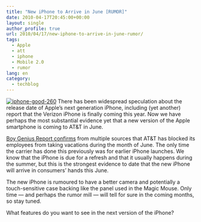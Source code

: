 ```yaml
---
title: "New iPhone to Arrive in June [RUMOR]"
date: 2010-04-17T20:45:00+00:00
layout: single
author_profile: true
url: 2010/04/17/new-iphone-to-arrive-in-june-rumor/
tags:
  - Apple
  - att
  - iphone
  - Mobile 2.0
  - rumor
lang: en
category: 
  - techblog
---
```

[![iphone-good-260](http://lh3.ggpht.com/_vaUVXcmC3OI/S8oWyQA3tCI/AAAAAAAACAg/a4u36xUKxsw/iphone-good-260_thumb%5B3%5D.jpg?imgmax=800 "iphone-good-260")](http://lh6.ggpht.com/_vaUVXcmC3OI/S8oWwDu7MbI/AAAAAAAACAc/F24i3hpRO-Q/s1600-h/iphone-good-260%5B5%5D.jpg) There has been widespread speculation about the release date of Apple’s next generation iPhone, including (yet another) report that the Verizon iPhone is finally coming this year. Now we have perhaps the most substantial evidence yet that a new version of the Apple smartphone is coming to AT&T in June. 

[Boy Genius Report confirms](http://www.boygeniusreport.com/2010/04/16/att-blocks-employees-vacations-in-june-for-iphone-launch/) from multiple sources that AT&T has blocked its employees from taking vacations during the month of June. The only time the carrier has done this previously was for earlier iPhone launches. We know that the iPhone is due for a refresh and that it usually happens during the summer, but this is the strongest evidence to date that the new iPhone will arrive in consumers’ hands this June. 

The new iPhone is rumoured to have a better camera and potentially a touch-sensitive case backing like the panel used in the Magic Mouse. Only time — and perhaps the rumor mill — will tell for sure in the coming months, so stay tuned. 

What features do you want to see in the next version of the iPhone?